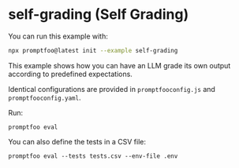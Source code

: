 # self-grading (Self Grading)

You can run this example with:

```bash
npx promptfoo@latest init --example self-grading
```

This example shows how you can have an LLM grade its own output according to predefined expectations.

Identical configurations are provided in `promptfooconfig.js` and `promptfooconfig.yaml`.

Run:

```
promptfoo eval
```

You can also define the tests in a CSV file:

```
promptfoo eval --tests tests.csv --env-file .env
```
